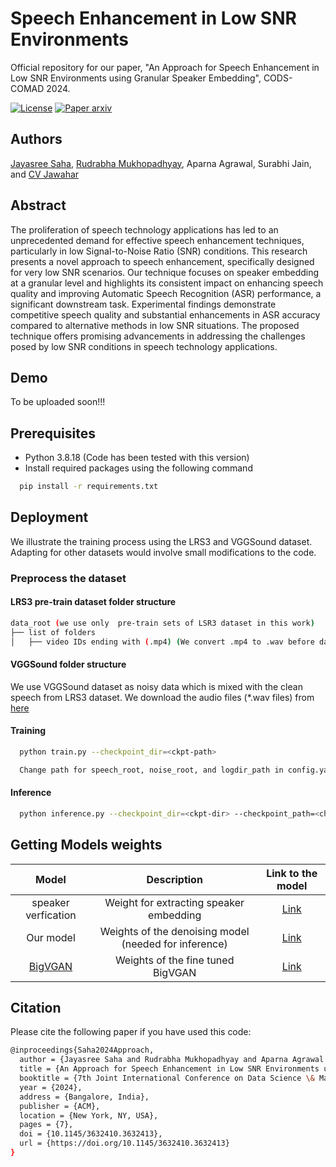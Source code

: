 
# Speech Enhancement in Low SNR Environments

Official repository for our paper, "An Approach for Speech Enhancement in Low SNR Environments using Granular Speaker Embedding", CODS-COMAD 2024.





[![License](https://img.shields.io/badge/License-CC_BY_NC_4.0-green.svg)](https://creativecommons.org/licenses/by-nc/4.0/)
[![Paper arxiv](https://img.shields.io/badge/Paper-CVIT_IIIT_Hyderabad-yellow.svg)](https://cvit.iiit.ac.in/images/ConferencePapers/2024/3632410.3632413.pdf)


## Authors

[Jayasree Saha](https://github.com/Jayasree-Saha), [Rudrabha Mukhopadhyay](https://rudrabha.github.io/), Aparna Agrawal, Surabhi Jain, and  [CV Jawahar](https://faculty.iiit.ac.in/~jawahar/) 


## Abstract
The proliferation of speech technology applications has led to an unprecedented demand for effective speech enhancement techniques, particularly in low Signal-to-Noise Ratio (SNR) conditions. This research presents a novel approach to speech enhancement, specifically designed for very low SNR scenarios. Our technique focuses on speaker embedding at a granular level and highlights its consistent impact on enhancing speech quality and improving Automatic Speech Recognition (ASR) performance, a significant downstream
task. Experimental findings demonstrate competitive speech quality and substantial enhancements in ASR accuracy compared to alternative methods in low SNR situations. The proposed technique offers promising advancements in addressing the challenges posed by low SNR conditions in speech technology applications.


## Demo

To be uploaded soon!!!


## Prerequisites
- Python 3.8.18  (Code has been tested with this version)
- Install required packages using the following command
```bash
  pip install -r requirements.txt
```

## Deployment
We illustrate the training process using the LRS3 and VGGSound dataset. Adapting for other datasets would involve small modifications to the code.


### Preprocess the dataset
#### LRS3 pre-train dataset folder structure
```bash
data_root (we use only  pre-train sets of LSR3 dataset in this work)
├── list of folders
│   ├── video IDs ending with (.mp4) (We convert .mp4 to .wav before data reading)

```

#### VGGSound folder structure
We use VGGSound dataset as noisy data which is mixed with the clean speech from LRS3 dataset. We download the audio files (*.wav files) from [here](https://www.robots.ox.ac.uk/~vgg/data/vggsound/)

#### Training

```bash
  python train.py --checkpoint_dir=<ckpt-path>

  Change path for speech_root, noise_root, and logdir_path in config.yaml
```

#### Inference

```bash
  python inference.py --checkpoint_dir=<ckpt-dir> --checkpoint_path=<checkpoint_file_name>
```
## Getting Models weights

| Model  | Description |  Link to the model | 
| :-------------: | :---------------: | :---------------: |
| speaker verfication | Weight for extracting speaker embedding |   [Link](https://drive.google.com/file/d/1ER2-zyMpDIpLYlCFl_skaiTTo2rQgqJw/view?usp=sharing) |
| Our model | Weights of the denoising model (needed for inference) | [Link](https://drive.google.com/file/d/1XNt8aKysxKTic1i4JZrgSvq3o0_UXrsh/view?usp=sharing)|
|[BigVGAN](https://github.com/NVIDIA/BigVGAN) | Weights of the fine tuned BigVGAN  | [Link](https://drive.google.com/drive/folders/1TNszyQfYMQzq0VM1RY2JJ3BVlWM9NTdC?usp=sharing)| 


## Citation
Please cite the following paper if you have used this code:
```bash
@inproceedings{Saha2024Approach,
  author = {Jayasree Saha and Rudrabha Mukhopadhyay and Aparna Agrawal and Surabhi Jain and C. V. Jawahar},
  title = {An Approach for Speech Enhancement in Low SNR Environments using Granular Speaker Embedding},
  booktitle = {7th Joint International Conference on Data Science \& Management of Data (11th ACM IKDD CODS and 29th COMAD) (CODS-COMAD 2024)},
  year = {2024},
  address = {Bangalore, India},
  publisher = {ACM},
  location = {New York, NY, USA},
  pages = {7},
  doi = {10.1145/3632410.3632413},
  url = {https://doi.org/10.1145/3632410.3632413}
}
```
